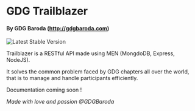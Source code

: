 # GDG Trailblazer
#### By GDG Baroda (http://gdgbaroda.com)


![Latest Stable Version](https://img.shields.io/badge/stable-1.0.0-blue.svg)

Trailblazer is a RESTful API made using MEN (MongdoDB, Express, NodeJS).

It solves the common problem faced by GDG chapters all over the world, that is to manage and handle participants efficiently.

Documentation coming soon !

_Made with love and passion @GDGBaroda_
